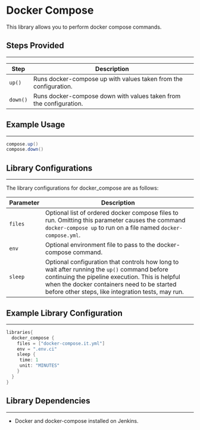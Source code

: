 # Docker Compose

This library allows you to perform docker compose commands.

## Steps Provided
---

| Step | Description |
| ----------- | ----------- |
| `up()` | Runs docker-compose up with values taken from the configuration. | 
| `down()` | Runs docker-compose down with values taken from the configuration. |

## Example Usage
---
```groovy
compose.up()
compose.down()
```

## Library Configurations
---

The library configurations for docker_compose are as follows:

| Parameter | Description |
| ----------- | ----------- |
| `files` | Optional list of ordered docker compose files to run. Omitting this parameter causes the command `docker-compose up` to run on a file named `docker-compose.yml`. |
| `env` | Optional environment file to pass to the docker-compose command. |
| `sleep` | Optional configuration that controls how long to wait after running the `up()` command before continuing the pipeline execution. This is helpful when the docker containers need to be started before other steps, like integration tests, may run. |

## Example Library Configuration
---

```groovy
libraries{
  docker_compose {
    files = ["docker-compose.it.yml"]
    env = ".env.ci"
    sleep {
     time: 1
     unit: "MINUTES"
    }
  }
}
```

## Library Dependencies
---

* Docker and docker-compose installed on Jenkins.